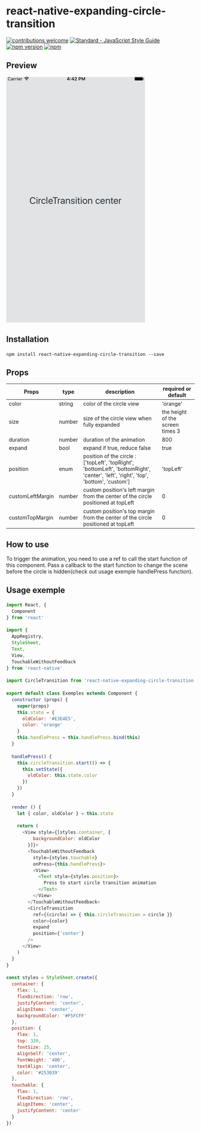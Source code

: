 # react-native-expanding-circle-transition
[![contributions welcome](https://img.shields.io/badge/contributions-welcome-brightgreen.svg?style=flat)](https://github.com/dwyl/esta/issues)
[![Standard - JavaScript Style Guide](https://img.shields.io/badge/code%20style-standard-brightgreen.svg)](http://standardjs.com/)
[![npm version](https://badge.fury.io/js/react-native-expanding-circle-transition.svg)](https://badge.fury.io/js/react-native-expanding-circle-transition)
[![npm](https://img.shields.io/badge/downloads-627%2Fmonth-green.svg)](https://www.npmjs.com/package/react-native-expanding-circle-transition)

## Preview

![App preview](/animation.gif)

## Installation

  `npm install react-native-expanding-circle-transition --save`

## Props

| Props    | type   | description                                                                                             | required or default                          |
|----------|--------|---------------------------------------------------------------------------------------------------------|----------------------------------|
| color    | string | color of the circle view                                                                                | 'orange'                         |
| size     | number | size of the circle view when fully expanded                                                             | the height of the screen times 3 |
| duration | number | duration of the animation                                                                               | 800                              |
| expand   | bool   | expand if true, reduce false                                                                            | true                             |
| position | enum   | position of the circle :  ['topLeft', 'topRight', 'bottomLeft', 'bottomRight', 'center', 'left', 'right', 'top', 'bottom', 'custom']  | 'topLeft'                        |
| customLeftMargin | number   |  custom position's left margin from the center of the circle positioned at topLeft |  0                       |
| customTopMargin | number   |  custom position's top margin from the center of the circle positioned at topLeft |  0                       |

## How to use

To trigger the animation, you need to use a ref to call the start function of this component. 
Pass a callback to the start function to change the scene before the circle is hidden(check out usage exemple handlePress function). 

## Usage exemple
```javascript
import React, {
  Component
} from 'react'

import {
  AppRegistry,
  StyleSheet,
  Text,
  View,
  TouchableWithoutFeedback
} from 'react-native'

import CircleTransition from 'react-native-expanding-circle-transition'

export default class Exemples extends Component {
  constructor (props) {
    super(props)
    this.state = {
      oldColor: '#E3E4E5',
      color: 'orange'
    }
    this.handlePress = this.handlePress.bind(this)
  }

  handlePress() {
    this.circleTransition.start(() => {
      this.setState({
        oldColor: this.state.color
      })
    })
  }

  render () {
    let { color, oldColor } = this.state

    return (
      <View style={[styles.container, {
          backgroundColor: oldColor
        }]}>
        <TouchableWithoutFeedback 
          style={styles.touchable} 
          onPress={this.handlePress}>
          <View>
            <Text style={styles.position}>
              Press to start circle transition animation
            </Text>
          </View>
        </TouchableWithoutFeedback>
        <CircleTransition
          ref={(circle) => { this.circleTransition = circle }}
          color={color}
          expand
          position={'center'}
        />
      </View>
    )
  }
}

const styles = StyleSheet.create({
  container: {
    flex: 1,
    flexDirection: 'row',
    justifyContent: 'center',
    alignItems: 'center',
    backgroundColor: '#F5FCFF'
  },
  position: {
    flex: 1,
    top: 320,
    fontSize: 25,
    alignSelf: 'center',
    fontWeight: '400',
    textAlign: 'center',
    color: '#253039'
  },
  touchable: {
    flex: 1,
    flexDirection: 'row',
    alignItems: 'center',
    justifyContent: 'center'
  }
})
